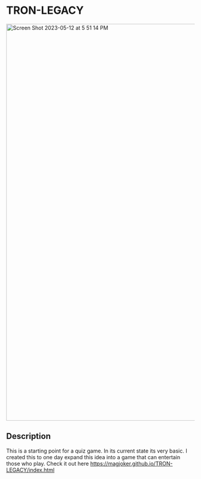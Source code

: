 # TRON-LEGACY

<img width="1059" alt="Screen Shot 2023-05-12 at 5 51 14 PM" src="https://github.com/magjoker/TRON-LEGACY/assets/118233640/100eb44c-4c08-4a20-a270-3571d8838d69">

## Description 
This is a starting point for a quiz game. In its current state its very basic. I created this to one day expand this idea into a game that can entertain those who play. Check it out here https://magjoker.github.io/TRON-LEGACY/index.html
